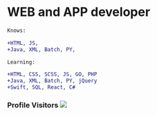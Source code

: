 # WEB and APP developer 
```diff
Knows:
```
```diff
+HTML, JS, 
+Java, XML, Batch, PY, 

```
```diff
Learning:
```
```diff
+HTML, CSS, SCSS, JS, GO, PHP
+Java, XML, Batch, PY, jQuery
+Swift, SQL, React, C#
```


### Profile Visitors ![](https://api.visitorbadge.io/api/visitors?path=https%3A%2F%2Fgithub.com%2Fndxcode&labelColor=%23333333&countColor=%232ccce4&style=plastic)
